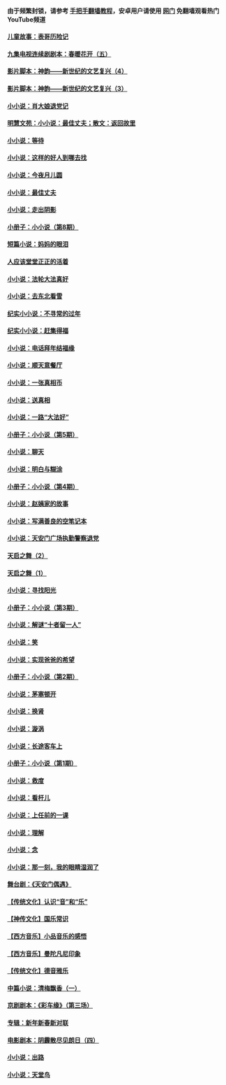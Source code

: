 #### 由于频繁封锁，请参考 [手把手翻墙教程](https://github.com/gfw-breaker/guides/wiki/)，安卓用户请使用 [网门](https://github.com/gfw-breaker/nogfw/blob/master/dl.md?t=05050801) 免翻墙观看热门YouTube频道 

#### [儿童故事：表哥历险记](../pages/328/383535.md?t=05050801) 

#### [九集电视连续剧剧本：春暖花开（五）](../pages/328/275919.md?t=05050801) 

#### [影片脚本：神韵——新世纪的文艺复兴（4）](../pages/328/266089.md?t=05050801) 

#### [影片脚本：神韵——新世纪的文艺复兴（3）](../pages/328/266087.md?t=05050801) 

#### [小小说：肖大娘退党记](../pages/328/239807.md?t=05050801) 

#### [明慧文苑：小小说：最佳丈夫；散文：返回故里](../pages/328/3439.md?t=05050801) 

#### [小小说：等待](../pages/328/223927.md?t=05050801) 

#### [小小说：这样的好人到哪去找](../pages/328/209396.md?t=05050801) 

#### [小小说：今夜月儿圆](../pages/328/193588.md?t=05050801) 

#### [小小说：最佳丈夫](../pages/328/190938.md?t=05050801) 

#### [小小说：走出阴影](../pages/328/190744.md?t=05050801) 

#### [小册子：小小说（第8期）](../pages/328/188202.md?t=05050801) 

#### [短篇小说：妈妈的眼泪](../pages/328/187712.md?t=05050801) 

#### [人应该堂堂正正的活着](../pages/328/182430.md?t=05050801) 

#### [小小说：法轮大法真好](../pages/328/174669.md?t=05050801) 

#### [小小说：去东北看雪](../pages/328/173882.md?t=05050801) 

#### [纪实小小说：不寻常的过年](../pages/328/173187.md?t=05050801) 

#### [纪实小小说：赶集得福](../pages/328/172652.md?t=05050801) 

#### [小小说：电话拜年结福缘](../pages/328/172533.md?t=05050801) 

#### [小小说：顺天意餐厅](../pages/328/170182.md?t=05050801) 

#### [小小说：一张真相币](../pages/328/169410.md?t=05050801) 

#### [小小说：送真相](../pages/328/166713.md?t=05050801) 

#### [小小说：一路“大法好”](../pages/328/162016.md?t=05050801) 

#### [小册子：小小说（第5期）](../pages/328/161131.md?t=05050801) 

#### [小小说：聊天](../pages/328/159640.md?t=05050801) 

#### [小小说：明白与糊涂](../pages/328/158101.md?t=05050801) 

#### [小册子：小小说（第4期）](../pages/328/158006.md?t=05050801) 

#### [小小说：赵姨家的故事](../pages/328/157843.md?t=05050801) 

#### [小小说：写满善良的空笔记本](../pages/328/157382.md?t=05050801) 

#### [小小说：天安门广场执勤警察退党](../pages/328/156982.md?t=05050801) 

#### [天启之舞（2）](../pages/328/153440.md?t=05050801) 

#### [天启之舞（1）](../pages/328/153439.md?t=05050801) 

#### [小小说：寻找阳光](../pages/328/153065.md?t=05050801) 

#### [小册子：小小说（第3期）](../pages/328/151715.md?t=05050801) 

#### [小小说：解谜“十者留一人”](../pages/328/148967.md?t=05050801) 

#### [小小说：笑](../pages/328/148905.md?t=05050801) 

#### [小小说：实现爸爸的希望](../pages/328/148096.md?t=05050801) 

#### [小册子：小小说（第2期）](../pages/328/147214.md?t=05050801) 

#### [小小说：茅塞顿开](../pages/328/147030.md?t=05050801) 

#### [小小说：换肾](../pages/328/146770.md?t=05050801) 

#### [小小说：漩涡](../pages/328/146683.md?t=05050801) 

#### [小小说：长途客车上](../pages/328/145076.md?t=05050801) 

#### [小册子：小小说（第1期）](../pages/328/143963.md?t=05050801) 

#### [小小说：救度](../pages/328/143927.md?t=05050801) 

#### [小小说：看杆儿](../pages/328/142137.md?t=05050801) 

#### [小小说：上任前的一课](../pages/328/140808.md?t=05050801) 

#### [小小说：理解](../pages/328/140476.md?t=05050801) 

#### [小小说：念](../pages/328/139513.md?t=05050801) 

#### [小小说：那一刻，我的眼睛湿润了](../pages/328/138476.md?t=05050801) 

#### [舞台剧：《天安门偶遇》](../pages/328/117155.md?t=05050801) 

#### [【传统文化】认识“音”和“乐”](../pages/328/108667.md?t=05050801) 

#### [【神传文化】国乐常识](../pages/328/104225.md?t=05050801) 

#### [【西方音乐】小品音乐的感悟](../pages/328/102924.md?t=05050801) 

#### [【西方音乐】曼陀凡尼印象](../pages/328/102922.md?t=05050801) 

#### [【传统文化】德音雅乐](../pages/328/102923.md?t=05050801) 

#### [中篇小说：清梅飘香（一）](../pages/328/101058.md?t=05050801) 

#### [京剧剧本：《彩车缘》（第三场）](../pages/328/96434.md?t=05050801) 

#### [专辑：新年新春新对联](../pages/328/94991.md?t=05050801) 

#### [电影剧本：阴霾散尽见朗日（四）](../pages/328/87081.md?t=05050801) 

#### [小小说：出路](../pages/328/84848.md?t=05050801) 

#### [小小说：天堂鸟](../pages/328/83084.md?t=05050801) 

